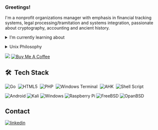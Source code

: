 ### Greetings!

I'm a nonprofit organizations manager with emphasis in financial tracking systems, legal processing/tramitation and systems integration, passionate about cryptography, accounting and ancient history.

<details><summary>I’m currently learning about</summary><br><pre>
BSI TR-03111 ECC Technical Guideline
ElGamal Cryptosystem
ElGamal Signatures (Tahir Al-Jamal)
Schnorr Signatures (Claus-Peter Schnorr)
BLS Signatures (Boneh–Lynn–Shacham)
</pre>

<pre>
 _________________________________________
/ GOST 28147-89 is a 64-bit symmetric     \
| block cipher with a 256-bit key         |
| developed in the former Soviet Union.   |
\ This module implements GOST encryption. /
 -----------------------------------------
                \
                 \
        ___.___    ~ ^^^^       _____________
        \  \\  \   ,, ???      |        '\\\\\
         \  \\  \  <   ?;      |        ' ____|_
          --\//,- \_.  /_____  |        '||::::::
              o- /   \_/    '\ |        '||_____|
              | \ '   o       '________|_____|
              |  )-   #     <  ___/____|___\___
              `_/'------------|    _    '  <<<:|
                  /________\| |_________'___o_o|
</pre>

</pre></details>

<details><summary>Unix Philosophy</summary><br>
The Unix philosophy is a set of principles and values that guide the design and implementation of the Unix operating system and other related systems. These principles were formulated by the original Unix developers in the 1970s and have been a significant influence on many modern operating systems and software.  
  
#### The Unix philosophy is characterized by several key ideas:

   1. Simplicity: Unix emphasizes simplicity in both design and use. System components should be small, modular, and do one thing well. This facilitates understanding, maintenance, and software reusability.

   2. Composition: Unix programs are designed to be combined and work together, following the principle of "do one thing and do it well." This allows users to create complex solutions by combining simple programs through pipes and input/output redirection.

   3. Transparency: Unix adopts an "everything is a file" approach. This means that devices, processes, and other resources are represented as files in the file system, allowing them to be accessed and manipulated in a consistent manner.

   4. Modularity: Unix is built based on a set of modular components, such as shells, utilities, and libraries. This allows developers to create new tools and extend the system incrementally without modifying existing code.

   5. Portability: Unix was designed to be portable, meaning it can run on different hardware types. This is achieved by isolating hardware-specific functionality into abstraction layers, allowing the operating system to be easily adapted to different platforms.

   6. File System Hierarchy: Unix adopts a standardized directory hierarchy, commonly known as the Filesystem Hierarchy Standard (FHS). This structure organizes files and directories in a logical and consistent manner, making it easy to locate and organize system data and programs.

These principles of the Unix philosophy have been widely adopted and have influenced many other operating systems and software. They emphasize simplicity, modularity, interoperability, and flexibility, enabling users and developers to create efficient and adaptable solutions. The Unix philosophy also promotes collaboration among developers and software reuse, contributing to a vibrant open-source software community.
</details>

<!--
**pedroalbanese/pedroalbanese** is a ✨ _special_ ✨ repository because its `README.md` (this file) appears on your GitHub profile.

Here are some ideas to get you started:

- 🔭 I’m currently working on ...
- 🌱 I’m currently learning ...
- 👯 I’m looking to collaborate on ...
- 🤔 I’m looking for help with ...
- 💬 Ask me about ...
- 📫 How to reach me: ...
- 😄 Pronouns: ...
- ⚡ Fun fact: ...
-->

![](https://komarev.com/ghpvc/?username=pedroalbanese&&style=flat&color=green) [![Buy Me A Coffee](https://img.shields.io/badge/Buy_Me_A_Coffee-FFDD00?style=flat&logo=buy-me-a-coffee&logoColor=black)](https://www.paypal.com/donate/?hosted_button_id=4SVZCP9EEWTNE)  

## 🛠 &nbsp;Tech Stack
![Go](https://img.shields.io/badge/go-%2300ADD8.svg?style=flat&logo=go&logoColor=black)&nbsp;
![HTML5](https://img.shields.io/badge/html5-%23E34F26.svg?style=flat&logo=html5&logoColor=white)&nbsp;
![PHP](https://img.shields.io/badge/php-%23777BB4.svg?style=flat&logo=php&logoColor=white)&nbsp;
![Windows Terminal](https://img.shields.io/badge/Windows%20Terminal-%234D4D4D.svg?style=flat&logo=windows-terminal&logoColor=white)&nbsp;
![AHK](https://img.shields.io/badge/AutoHotkey-334455.svg?style=flat&logo=AutoHotkey&logoColor=white)&nbsp;
![Shell Script](https://img.shields.io/badge/shell_script-%23121011.svg?style=flat&logo=gnu-bash&logoColor=white)

![Android](https://img.shields.io/badge/Android-3DDC84?style=flat&logo=android&logoColor=black)
![Kali](https://img.shields.io/badge/Kali-268BEE?style=flat&logo=kalilinux&logoColor=black)
![Windows](https://img.shields.io/badge/Windows-0078D6?style=flat&logo=windows&logoColor=white)
![Raspberry Pi](https://img.shields.io/badge/-RaspberryPi-C51A4A?style=flat&logo=Raspberry-Pi)
![FreeBSD](https://img.shields.io/badge/-FreeBSD-%23870000?style=flat&logo=freebsd&logoColor=white)
![OpanBSD](https://img.shields.io/badge/-OpenBSD-%23870000?style=flat&logo=openbsd&logoColor=yellow)

## Contact  
<a href="https://www.linkedin.com/in/pedro-albanese-3b4442116" target="_blank">
  <img align="center" src="https://img.shields.io/badge/-pedroalbanese-05122A?style=flat&logo=linkedin" alt="linkedin"/> 
</a>  
